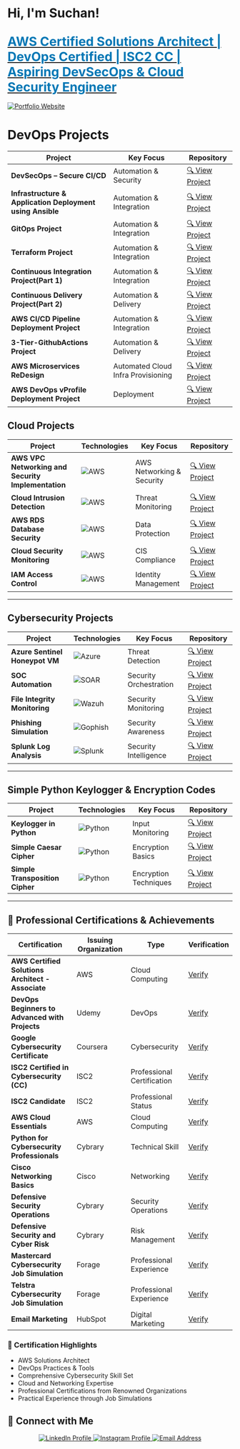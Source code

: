 # Hi, I'm Suchan!  
## [**<span style="color:#0077B5; font-size: 28px;">AWS Certified Solutions Architect | DevOps Certified | ISC2 CC | Aspiring DevSecOps & Cloud Security Engineer</span>**](https://suchanmadhikarmi.com.np)

[![Portfolio Website](https://img.shields.io/badge/Portfolio_Link-0077B5?style=for-the-badge&logo=appveyor&logoColor=white)](https://suchanmadhikarmi.com.np)

# DevOps Projects

| Project | Key Focus | Repository |
|---------|-----------|------------|
| **DevSecOps – Secure CI/CD** | Automation & Security | [🔍 View Project](https://github.com/SuchanMadhikarmi/DevSecOps-Secure-CI-CD-Pipeline) |
| **Infrastructure & Application Deployment using Ansible** | Automation & Integration | [🔍 View Project](https://github.com/SuchanMadhikarmi/ansible-aws-vpc) |
| **GitOps Project** | Automation & Integration | [🔍 View Project](https://github.com/SuchanMadhikarmi/GitOps-Project) |
| **Terraform Project** | Automation & Integration | [🔍 View Project](https://github.com/SuchanMadhikarmi/Terraform-for-Cloud-State-Management) |
| **Continuous Integration Project(Part 1)** | Automation & Integration | [🔍 View Project](https://github.com/SuchanMadhikarmi/Continuous-Integration-with-Jenkins-Nexus_Sonarqube-and-Slack) |
| **Continuous Delivery Project(Part 2)** | Automation & Delivery | [🔍 View Project](https://github.com/SuchanMadhikarmi/Continuous-Delivery-of-java-web_application) |
| **AWS CI/CD Pipeline Deployment Project** | Automation & Integration | [🔍 View Project](https://github.com/SuchanMadhikarmi/AWS__CICD) |
| **3-Tier-GithubActions Project** | Automation & Delivery | [🔍 View Project](https://github.com/SuchanMadhikarmi/3-Tier-GithubActionsProject) |
| **AWS Microservices ReDesign** | Automated Cloud Infra Provisioning | [🔍 View Project](https://github.com/SuchanMadhikarmi/PAAS-and-SAAS-AWS) |
| **AWS DevOps vProfile Deployment Project** | Deployment| [🔍 View Project](https://github.com/SuchanMadhikarmi/aws_devops_appdeploy) |

## Cloud Projects

| Project | Technologies | Key Focus | Repository |
|---------|--------------|-----------|------------|
| **AWS VPC Networking and Security Implementation** | ![AWS](https://img.shields.io/badge/AWS-VPC-2C73D2?style=flat&logo=amazon-aws) | AWS Networking & Security | [🔍 View Project](https://github.com/SuchanMadhikarmi/AWS-VPC-Networking) |
| **Cloud Intrusion Detection** | ![AWS](https://img.shields.io/badge/AWS-GuardDuty-2C73D2?style=flat&logo=amazon-aws) | Threat Monitoring | [🔍 View Project](https://github.com/SuchanMadhikarmi/Threat-Detection-using-GuardDuty) |
| **AWS RDS Database Security** | ![AWS](https://img.shields.io/badge/AWS-RDS-2C73D2?style=flat&logo=amazon-aws) | Data Protection | [🔍 View Project](https://github.com/SuchanMadhikarmi/Securing-AWS-Database--Project) |
| **Cloud Security Monitoring** | ![AWS](https://img.shields.io/badge/AWS-Security%20Hub-2C73D2?style=flat&logo=amazon-aws) | CIS Compliance | [🔍 View Project](https://github.com/SuchanMadhikarmi/AWS-Cloud-Security-Monitoring) |
| **IAM Access Control** | ![AWS](https://img.shields.io/badge/AWS-IAM-2C73D2?style=flat&logo=amazon-aws) | Identity Management | [🔍 View Project](https://github.com/SuchanMadhikarmi/Cloud-Security-with-AWS-IAM) |

---

## Cybersecurity Projects

| Project | Technologies | Key Focus | Repository |
|---------|--------------|-----------|------------|
| **Azure Sentinel Honeypot VM** | ![Azure](https://img.shields.io/badge/Microsoft-Sentinel-2C73D2?style=flat&logo=microsoft-azure) | Threat Detection | [🔍 View Project](https://github.com/SuchanMadhikarmi/HoneypotVM) |
| **SOC Automation** | ![SOAR](https://img.shields.io/badge/SOAR-Automation-2C73D2?style=flat&logo=lightning) | Security Orchestration | [🔍 View Project](https://github.com/SuchanMadhikarmi/SOC) |
| **File Integrity Monitoring** | ![Wazuh](https://img.shields.io/badge/Wazuh-FIM-2C73D2?style=flat&logo=shield) | Security Monitoring | [🔍 View Project](https://github.com/SuchanMadhikarmi/FIM-using-Wazuh) |
| **Phishing Simulation** | ![Gophish](https://img.shields.io/badge/Gophish-Simulation-2C73D2?style=flat&logo=phishing) | Security Awareness | [🔍 View Project](https://github.com/SuchanMadhikarmi/Phising-simulation) |
| **Splunk Log Analysis** | ![Splunk](https://img.shields.io/badge/Splunk-Analysis-2C73D2?style=flat&logo=splunk) | Security Intelligence | [🔍 View Project](https://github.com/SuchanMadhikarmi/Splunk) |

---

## Simple Python Keylogger & Encryption Codes

| Project | Technologies | Key Focus | Repository |
|---------|--------------|-----------|------------|
| **Keylogger in Python** | ![Python](https://img.shields.io/badge/Python-Keylogger-2C73D2?style=flat&logo=python) | Input Monitoring | [🔍 View Project](https://github.com/SuchanMadhikarmi/Keylogger) |
| **Simple Caesar Cipher** | ![Python](https://img.shields.io/badge/Python-Cryptography-2C73D2?style=flat&logo=python) | Encryption Basics | [🔍 View Project](https://github.com/SuchanMadhikarmi/Simple-caesar-cipher) |
| **Simple Transposition Cipher** | ![Python](https://img.shields.io/badge/Python-Cryptography-2C73D2?style=flat&logo=python) | Encryption Techniques | [🔍 View Project](https://github.com/SuchanMadhikarmi/Simple-Transposition-Cipher) |

---

## 📜 Professional Certifications & Achievements

| Certification | Issuing Organization | Type | Verification |
|--------------|---------------------|------|--------------|
| **AWS Certified Solutions Architect - Associate** | AWS | Cloud Computing | [ Verify](https://cp.certmetrics.com/amazon/en/public/verify/credential/c073c6f7ade04948b4f94f1ce3a3096f) |
| **DevOps Beginners to Advanced with Projects** | Udemy | DevOps | [ Verify](https://www.udemy.com/certificate/UC-2d81e1ac-c6e4-4635-a9f6-79ca461a3a43/) |
| **Google Cybersecurity Certificate** | Coursera | Cybersecurity | [ Verify](https://coursera.org/share/7d562e78f65bbf7ba54abc53728de57f) |
| **ISC2 Certified in Cybersecurity (CC)** | ISC2 | Professional Certification | [ Verify](https://www.isc2.org/Certifications/CC) |
| **ISC2 Candidate** | ISC2 | Professional Status | [ Verify](https://www.credly.com/badges/e4c8f322-6399-4e03-91e0-ae40548cef9f/linked_in_profile) |
| **AWS Cloud Essentials** | AWS | Cloud Computing | [ Verify](https://www.credly.com/badges/f09f085f-3ea3-4082-8b3e-f0a0c52dd230/linked_in_profile) |
| **Python for Cybersecurity Professionals** | Cybrary | Technical Skill | [ Verify](https://app.cybrary.it/profile/suchanDEO?tab=cert-completion&cert=CC-50b8748a-ae33-4d4d-a391-1df5defad8c2) |
| **Cisco Networking Basics** | Cisco | Networking | [ Verify](https://www.credly.com/badges/760ecf1c-de2c-408d-b938-c6ac53bc9b60/linked_in_profile) |
| **Defensive Security Operations** | Cybrary | Security Operations | [ Verify](https://app.cybrary.it/profile/suchanDEO?tab=cert-completion&cert=CC-ea7f1be7-c63a-4eb6-a30b-bb919f30c0b6) |
| **Defensive Security and Cyber Risk** | Cybrary | Risk Management | [ Verify](https://app.cybrary.it/profile/suchanDEO?tab=cert-completion&cert=CC-ba37e3d9-8b49-4d09-873a-9ab2f7e20ea0) |
| **Mastercard Cybersecurity Job Simulation** | Forage | Professional Experience | [ Verify](https://forage-uploads-prod.s3.amazonaws.com/completion-certificates/mfxGwGDp6WkQmtmTf/vcKAB5yYAgvemepGQ_mfxGwGDp6WkQmtmTf_Xnaan2w672837TpzX_1739381054799_completion_certificate.pdf) |
| **Telstra Cybersecurity Job Simulation** | Forage | Professional Experience | [ Verify](https://forage-uploads-prod.s3.amazonaws.com/completion-certificates/M6JGAwZ52SMusMEcK/RNhbu8QnDzthwynEf_M6JGAwZ52SMusMEcK_Xnaan2w672837TpzX_1739302833010_completion_certificate.pdf) |
| **Email Marketing** | HubSpot | Digital Marketing | [ Verify](https://app-na2.hubspot.com/academy/achievements/7gmxggl2/en/1/suchan-madhikarmi/email-marketing) |

### 🌟 Certification Highlights
- AWS Solutions Architect
- DevOps Practices & Tools 
- Comprehensive Cybersecurity Skill Set
- Cloud and Networking Expertise
- Professional Certifications from Renowned Organizations
- Practical Experience through Job Simulations


## 🤳 Connect with Me

<div align="center">
  <a href="https://www.linkedin.com/in/suchanmadhikarmi/" target="_blank">
    <img src="https://img.shields.io/badge/LinkedIn-0A66C2?style=for-the-badge&logo=linkedin&logoColor=white" alt="LinkedIn Profile"/>
  </a>
  <a href="https://www.instagram.com/suchan__madhikarmi/" target="_blank">
    <img src="https://img.shields.io/badge/Instagram-E4405F?style=for-the-badge&logo=instagram&logoColor=white" alt="Instagram Profile"/>
  </a>
  <a href="mailto:suchanmadhikarmi123@gmail.com" target="_blank">
    <img src="https://img.shields.io/badge/Email-D14836?style=for-the-badge&logo=gmail&logoColor=white" alt="Email Address"/>
  </a>
</div>
